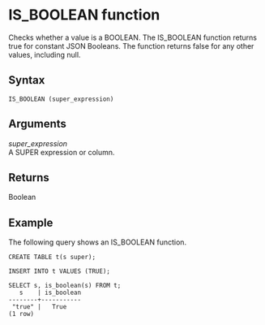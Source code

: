 # IS\_BOOLEAN function<a name="r_is_boolean"></a>

Checks whether a value is a BOOLEAN\. The IS\_BOOLEAN function returns true for constant JSON Booleans\. The function returns false for any other values, including null\.

## Syntax<a name="r_is_boolean-synopsis"></a>

```
IS_BOOLEAN (super_expression)
```

## Arguments<a name="r_is_boolean-arguments"></a>

*super\_expression*  
A SUPER expression or column\.

## Returns<a name="r_is_boolean-returns"></a>

Boolean

## Example<a name="r_is_boolean_example"></a>

The following query shows an IS\_BOOLEAN function\.

```
CREATE TABLE t(s super);

INSERT INTO t VALUES (TRUE);

SELECT s, is_boolean(s) FROM t;
   s    | is_boolean
--------+-----------
 "true" |   True
(1 row)
```